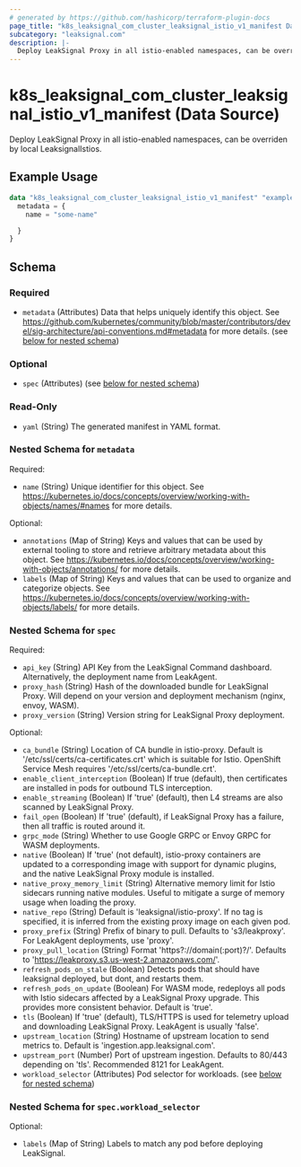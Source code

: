 ```yaml
---
# generated by https://github.com/hashicorp/terraform-plugin-docs
page_title: "k8s_leaksignal_com_cluster_leaksignal_istio_v1_manifest Data Source - terraform-provider-k8s"
subcategory: "leaksignal.com"
description: |-
  Deploy LeakSignal Proxy in all istio-enabled namespaces, can be overriden by local LeaksignalIstios.
---
```


# k8s_leaksignal_com_cluster_leaksignal_istio_v1_manifest (Data Source)

Deploy LeakSignal Proxy in all istio-enabled namespaces, can be overriden by local LeaksignalIstios.

## Example Usage

```terraform
data "k8s_leaksignal_com_cluster_leaksignal_istio_v1_manifest" "example" {
  metadata = {
    name = "some-name"

  }
}
```

<!-- schema generated by tfplugindocs -->
## Schema

### Required

- `metadata` (Attributes) Data that helps uniquely identify this object. See https://github.com/kubernetes/community/blob/master/contributors/devel/sig-architecture/api-conventions.md#metadata for more details. (see [below for nested schema](#nestedatt--metadata))

### Optional

- `spec` (Attributes) (see [below for nested schema](#nestedatt--spec))

### Read-Only

- `yaml` (String) The generated manifest in YAML format.

<a id="nestedatt--metadata"></a>
### Nested Schema for `metadata`

Required:

- `name` (String) Unique identifier for this object. See https://kubernetes.io/docs/concepts/overview/working-with-objects/names/#names for more details.

Optional:

- `annotations` (Map of String) Keys and values that can be used by external tooling to store and retrieve arbitrary metadata about this object. See https://kubernetes.io/docs/concepts/overview/working-with-objects/annotations/ for more details.
- `labels` (Map of String) Keys and values that can be used to organize and categorize objects. See https://kubernetes.io/docs/concepts/overview/working-with-objects/labels/ for more details.


<a id="nestedatt--spec"></a>
### Nested Schema for `spec`

Required:

- `api_key` (String) API Key from the LeakSignal Command dashboard. Alternatively, the deployment name from LeakAgent.
- `proxy_hash` (String) Hash of the downloaded bundle for LeakSignal Proxy. Will depend on your version and deployment mechanism (nginx, envoy, WASM).
- `proxy_version` (String) Version string for LeakSignal Proxy deployment.

Optional:

- `ca_bundle` (String) Location of CA bundle in istio-proxy. Default is '/etc/ssl/certs/ca-certificates.crt' which is suitable for Istio. OpenShift Service Mesh requires '/etc/ssl/certs/ca-bundle.crt'.
- `enable_client_interception` (Boolean) If true (default), then certificates are installed in pods for outbound TLS interception.
- `enable_streaming` (Boolean) If 'true' (default), then L4 streams are also scanned by LeakSignal Proxy.
- `fail_open` (Boolean) If 'true' (default), if LeakSignal Proxy has a failure, then all traffic is routed around it.
- `grpc_mode` (String) Whether to use Google GRPC or Envoy GRPC for WASM deployments.
- `native` (Boolean) If 'true' (not default), istio-proxy containers are updated to a corresponding image with support for dynamic plugins, and the native LeakSignal Proxy module is installed.
- `native_proxy_memory_limit` (String) Alternative memory limit for Istio sidecars running native modules. Useful to mitigate a surge of memory usage when loading the proxy.
- `native_repo` (String) Default is 'leaksignal/istio-proxy'. If no tag is specified, it is inferred from the existing proxy image on each given pod.
- `proxy_prefix` (String) Prefix of binary to pull. Defaults to 's3/leakproxy'. For LeakAgent deployments, use 'proxy'.
- `proxy_pull_location` (String) Format 'https?://domain(:port)?/'. Defaults to 'https://leakproxy.s3.us-west-2.amazonaws.com/'.
- `refresh_pods_on_stale` (Boolean) Detects pods that should have leaksignal deployed, but dont, and restarts them.
- `refresh_pods_on_update` (Boolean) For WASM mode, redeploys all pods with Istio sidecars affected by a LeakSignal Proxy upgrade. This provides more consistent behavior. Default is 'true'.
- `tls` (Boolean) If 'true' (default), TLS/HTTPS is used for telemetry upload and downloading LeakSignal Proxy. LeakAgent is usually 'false'.
- `upstream_location` (String) Hostname of upstream location to send metrics to. Default is 'ingestion.app.leaksignal.com'.
- `upstream_port` (Number) Port of upstream ingestion. Defaults to 80/443 depending on 'tls'. Recommended 8121 for LeakAgent.
- `workload_selector` (Attributes) Pod selector for workloads. (see [below for nested schema](#nestedatt--spec--workload_selector))

<a id="nestedatt--spec--workload_selector"></a>
### Nested Schema for `spec.workload_selector`

Optional:

- `labels` (Map of String) Labels to match any pod before deploying LeakSignal.
